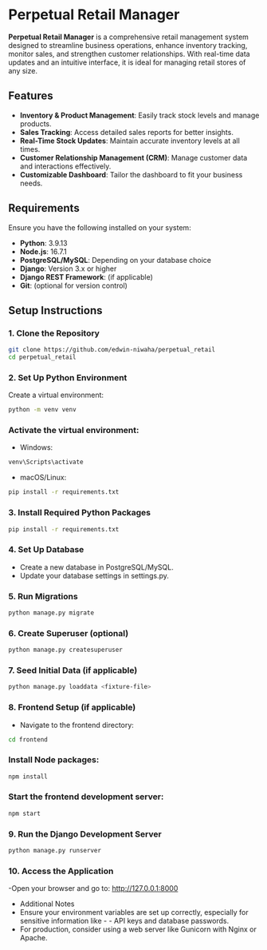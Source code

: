 # Perpetual Retail Manager

**Perpetual Retail Manager** is a comprehensive retail management system designed to streamline business operations, enhance inventory tracking, monitor sales, and strengthen customer relationships. With real-time data updates and an intuitive interface, it is ideal for managing retail stores of any size.

## Features

- **Inventory & Product Management**: Easily track stock levels and manage products.
- **Sales Tracking**: Access detailed sales reports for better insights.
- **Real-Time Stock Updates**: Maintain accurate inventory levels at all times.
- **Customer Relationship Management (CRM)**: Manage customer data and interactions effectively.
- **Customizable Dashboard**: Tailor the dashboard to fit your business needs.

## Requirements

Ensure you have the following installed on your system:

- **Python**: 3.9.13
- **Node.js**: 16.7.1
- **PostgreSQL/MySQL**: Depending on your database choice
- **Django**: Version 3.x or higher
- **Django REST Framework**: (if applicable)
- **Git**: (optional for version control)

## Setup Instructions

### 1. Clone the Repository

```bash
git clone https://github.com/edwin-niwaha/perpetual_retail
cd perpetual_retail
```

### 2. Set Up Python Environment
Create a virtual environment:
```bash
python -m venv venv
```
### Activate the virtual environment:

- Windows:
```bash
venv\Scripts\activate
```

- macOS/Linux:
```bash
pip install -r requirements.txt
```

### 3. Install Required Python Packages
```bash
pip install -r requirements.txt
```

### 4. Set Up Database
- Create a new database in PostgreSQL/MySQL.
- Update your database settings in settings.py.

### 5. Run Migrations
```bash
python manage.py migrate
```

### 6. Create Superuser (optional)
```bash
python manage.py createsuperuser
```

### 7. Seed Initial Data (if applicable)
```bash
python manage.py loaddata <fixture-file>
```

### 8. Frontend Setup (if applicable)
- Navigate to the frontend directory:
```bash
cd frontend
```
### Install Node packages:
```bash
npm install
```

### Start the frontend development server:
```bash
npm start
```

### 9. Run the Django Development Server
```bash
python manage.py runserver
```
### 10. Access the Application
-Open your browser and go to:
http://127.0.0.1:8000

- Additional Notes
- Ensure your environment variables are set up correctly, especially for sensitive information like - - API keys and database passwords.
- For production, consider using a web server like Gunicorn with Nginx or Apache.